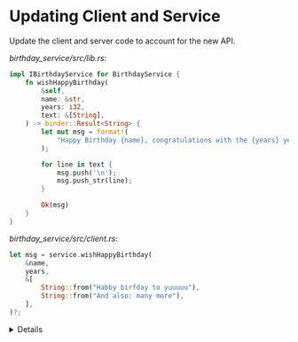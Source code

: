# Updating Client and Service

Update the client and server code to account for the new API.

_birthday_service/src/lib.rs_:

```rust
impl IBirthdayService for BirthdayService {
    fn wishHappyBirthday(
        &self,
        name: &str,
        years: i32,
        text: &[String],
    ) -> binder::Result<String> {
        let mut msg = format!(
            "Happy Birthday {name}, congratulations with the {years} years!",
        );

        for line in text {
            msg.push('\n');
            msg.push_str(line);
        }

        Ok(msg)
    }
}
```

_birthday_service/src/client.rs_:

```rust
let msg = service.wishHappyBirthday(
    &name,
    years,
    &[
        String::from("Habby birfday to yuuuuu"),
        String::from("And also: many more"),
    ],
)?;
```

<details>

- TODO: Move code snippets into project files where they'll actually be built?

</details>

